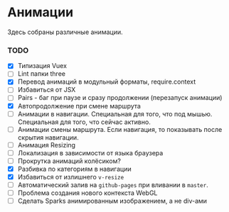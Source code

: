 # Анимации

Здесь собраны различные анимации.

### TODO

- [x] Типизация Vuex
- [ ] Lint папки three
- [x] Перевод анимаций в модульный форматы, require.context
- [ ] Избавиться от JSX
- [ ] Pairs - баг при паузе и сразу продолжении (перезапуск анимации)
- [x] Автопродолжение при смене маршрута
- [ ] Анимации в навигации. Специальная для того, что под мышью. Специальная для того, что сейчас активно.
- [ ] Анимации смены маршрута. Если навигация, то показывать после скрытия навигации.
- [ ] Анимация Resizing
- [ ] Локализация в зависимости от языка браузера
- [ ] Прокрутка анимаций колёсиком?
- [x] Разбивка по категориям в навигации
- [x] Избавиться от излишнего `v-resize`
- [ ] Автоматический залив на `github-pages` при вливании в `master`.
- [ ] Проблема создания нового контекста WebGL
- [ ] Сделать Sparks анимированным изображением, а не div-ами
